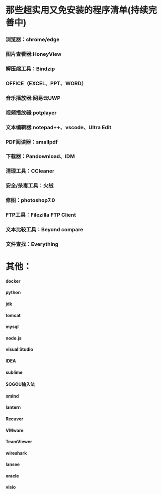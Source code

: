 # 那些超实用又免安装的程序清单(持续完善中)
### 浏览器：chrome/edge
### 图片查看器:HoneyView
### 解压缩工具：Bindzip
### OFFICE（EXCEL、PPT、WORD）
### 音乐播放器:网易云UWP
### 视频播放器:potplayer
### 文本编辑器:notepad++、vscode、Ultra Edit
### PDF阅读器：smallpdf
### 下载器：Pandownload、IDM
### 清理工具：CCleaner
### 安全/杀毒工具：火绒
### 修图：photoshop7.0
### FTP工具：Filezilla FTP Client
### 文本比较工具：Beyond compare
### 文件查找：Everything

# 其他：
#### docker
#### python
#### jdk
#### tomcat
#### mysql
#### node.js
#### visual Studio
#### IDEA
#### sublime
#### SOGOU输入法
#### xmind
#### lantern
#### Recuver
#### VMware
#### TeamViewer
#### wireshark
#### lansee
#### oracle
#### visio
